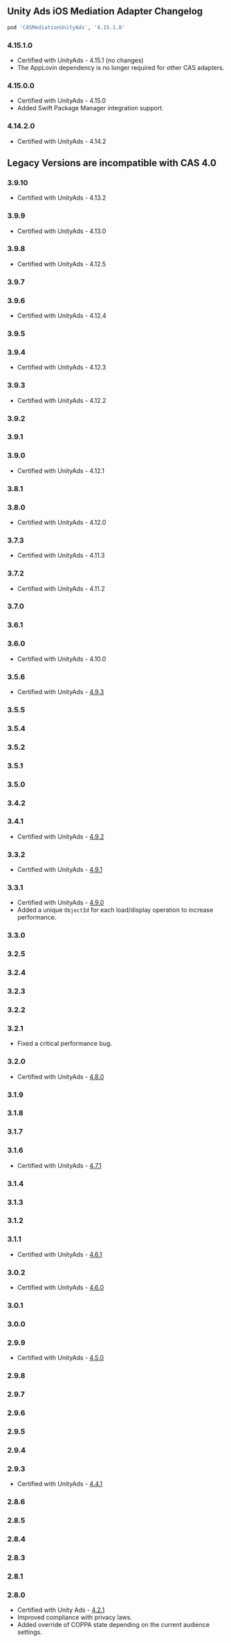 ## Unity Ads iOS Mediation Adapter Changelog
```ruby
pod 'CASMediationUnityAds', '4.15.1.0'
```

### 4.15.1.0
- Certified with UnityAds - 4.15.1 (no changes)
- The AppLovin dependency is no longer required for other CAS adapters.

### 4.15.0.0
- Certified with UnityAds - 4.15.0
- Added Swift Package Manager integration support.

### 4.14.2.0
- Certified with UnityAds - 4.14.2

## Legacy Versions are incompatible with CAS 4.0

### 3.9.10
- Certified with UnityAds - 4.13.2

### 3.9.9
- Certified with UnityAds - 4.13.0

### 3.9.8
- Certified with UnityAds - 4.12.5

### 3.9.7

### 3.9.6
- Certified with UnityAds - 4.12.4

### 3.9.5

### 3.9.4
- Certified with UnityAds - 4.12.3

### 3.9.3
- Certified with UnityAds - 4.12.2

### 3.9.2

### 3.9.1

### 3.9.0
- Certified with UnityAds - 4.12.1

### 3.8.1

### 3.8.0
- Certified with UnityAds - 4.12.0

### 3.7.3
- Certified with UnityAds - 4.11.3

### 3.7.2
- Certified with UnityAds - 4.11.2

### 3.7.0

### 3.6.1

### 3.6.0
- Certified with UnityAds - 4.10.0

### 3.5.6
- Certified with UnityAds - [4.9.3](https://docs.unity.com/ads/en-us/manual/Changelog)

### 3.5.5

### 3.5.4

### 3.5.2

### 3.5.1

### 3.5.0

### 3.4.2

### 3.4.1
- Certified with UnityAds - [4.9.2](https://docs.unity.com/ads/en-us/manual/Changelog)

### 3.3.2
- Certified with UnityAds - [4.9.1](https://github.com/Unity-Technologies/unity-ads-ios/releases)

### 3.3.1
- Certified with UnityAds - [4.9.0](https://github.com/Unity-Technologies/unity-ads-ios/releases)
- Added a unique `ObjectId` for each load/display operation to increase performance.

### 3.3.0

### 3.2.5

### 3.2.4

### 3.2.3

### 3.2.2

### 3.2.1
- Fixed a critical performance bug.

### 3.2.0
- Certified with UnityAds - [4.8.0](https://github.com/Unity-Technologies/unity-ads-ios/releases)

### 3.1.9

### 3.1.8

### 3.1.7

### 3.1.6
- Certified with UnityAds - [4.7.1](https://github.com/Unity-Technologies/unity-ads-ios/releases)

### 3.1.4

### 3.1.3

### 3.1.2

### 3.1.1
- Certified with UnityAds - [4.6.1](https://github.com/Unity-Technologies/unity-ads-ios/releases)

### 3.0.2
- Certified with UnityAds - [4.6.0](https://github.com/Unity-Technologies/unity-ads-ios/releases)

### 3.0.1

### 3.0.0

### 2.9.9
- Certified with UnityAds - [4.5.0](https://github.com/Unity-Technologies/unity-ads-ios/releases)

### 2.9.8

### 2.9.7

### 2.9.6

### 2.9.5

### 2.9.4

### 2.9.3
- Certified with UnityAds - [4.4.1](https://github.com/Unity-Technologies/unity-ads-ios/releases)

### 2.8.6

### 2.8.5

### 2.8.4

### 2.8.3

### 2.8.1

### 2.8.0
- Certified with Unity Ads - [4.2.1](https://github.com/Unity-Technologies/unity-ads-ios/releases)
- Improved compliance with privacy laws.
- Added override of COPPA state depending on the current audience settings.